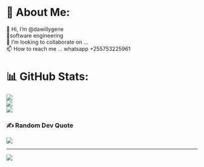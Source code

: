 # 💫 About Me:
👋 Hi, I’m @dawillygene<br>👀software engineering<br>🌱 I’m looking to collaborate on ...<br>📫 How to reach me ... whatsapp +255753225961


# 📊 GitHub Stats:
![](https://github-readme-stats.vercel.app/api?username=dawillygene&theme=dark&hide_border=false&include_all_commits=true&count_private=true)<br/>
![](https://github-readme-streak-stats.herokuapp.com/?user=dawillygene&theme=dark&hide_border=false)<br/>
![](https://github-readme-stats.vercel.app/api/top-langs/?username=dawillygene&theme=dark&hide_border=false&include_all_commits=true&count_private=true&layout=compact)

### ✍️ Random Dev Quote
![](https://quotes-github-readme.vercel.app/api?type=horizontal&theme=radical)

---
[![](https://visitcount.itsvg.in/api?id=dawillygene&icon=0&color=0)](https://visitcount.itsvg.in)

<!-- Proudly created with GPRM ( https://gprm.itsvg.in ) -->
